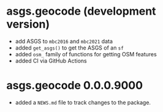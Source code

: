# asgs.geocode (development version)

- add ASGS to `mbc2016` and `mbc2021` data
- added `get_asgs()` to get the ASGS of an `sf`
- added `osm_` family of functions for getting OSM features
- added CI via GitHub Actions

# asgs.geocode 0.0.0.9000

- added a `NEWS.md` file to track changes to the package.
